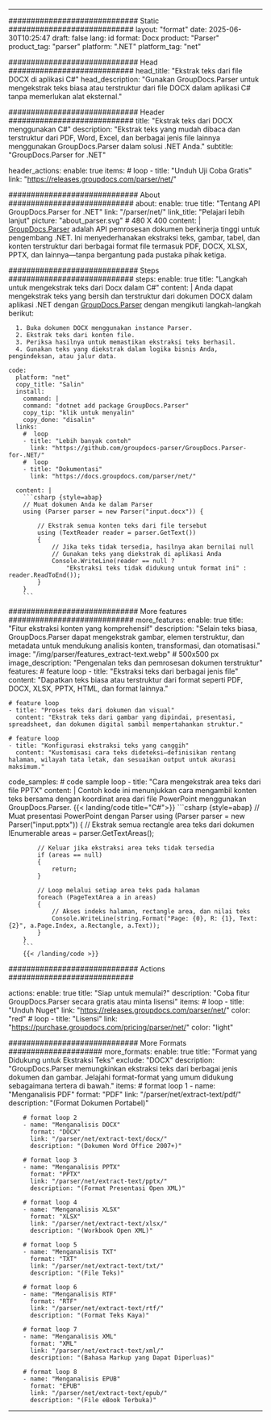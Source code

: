 


---
############################# Static ############################
layout: "format"
date:  2025-06-30T10:25:47
draft: false
lang: id
format: Docx
product: "Parser"
product_tag: "parser"
platform: ".NET"
platform_tag: "net"

############################# Head ############################
head_title: "Ekstrak teks dari file DOCX di aplikasi C#"
head_description: "Gunakan GroupDocs.Parser untuk mengekstrak teks biasa atau terstruktur dari file DOCX dalam aplikasi C# tanpa memerlukan alat eksternal."

############################# Header ############################
title: "Ekstrak teks dari DOCX menggunakan C#" 
description: "Ekstrak teks yang mudah dibaca dan terstruktur dari PDF, Word, Excel, dan berbagai jenis file lainnya menggunakan GroupDocs.Parser dalam solusi .NET Anda."
subtitle: "GroupDocs.Parser for .NET" 

header_actions:
  enable: true
  items:
    #  loop
    - title: "Unduh Uji Coba Gratis"
      link: "https://releases.groupdocs.com/parser/net/"
      
############################# About ############################
about:
    enable: true
    title: "Tentang API GroupDocs.Parser for .NET"
    link: "/parser/net/"
    link_title: "Pelajari lebih lanjut"
    picture: "about_parser.svg" # 480 X 400
    content: |
       [GroupDocs.Parser](/parser/net/) adalah API pemrosesan dokumen berkinerja tinggi untuk pengembang .NET. Ini menyederhanakan ekstraksi teks, gambar, tabel, dan konten terstruktur dari berbagai format file termasuk PDF, DOCX, XLSX, PPTX, dan lainnya—tanpa bergantung pada pustaka pihak ketiga.

############################# Steps ############################
steps:
    enable: true
    title: "Langkah untuk mengekstrak teks dari Docx dalam C#"
    content: |
      Anda dapat mengekstrak teks yang bersih dan terstruktur dari dokumen DOCX dalam aplikasi .NET dengan [GroupDocs.Parser](/parser/net/) dengan mengikuti langkah-langkah berikut:
      
      1. Buka dokumen DOCX menggunakan instance Parser.
      2. Ekstrak teks dari konten file.
      3. Periksa hasilnya untuk memastikan ekstraksi teks berhasil.
      4. Gunakan teks yang diekstrak dalam logika bisnis Anda, pengindeksan, atau jalur data.
   
    code:
      platform: "net"
      copy_title: "Salin"
      install:
        command: |
        command: "dotnet add package GroupDocs.Parser"
        copy_tip: "klik untuk menyalin"
        copy_done: "disalin"
      links:
        #  loop
        - title: "Lebih banyak contoh"
          link: "https://github.com/groupdocs-parser/GroupDocs.Parser-for-.NET/"
        #  loop
        - title: "Dokumentasi"
          link: "https://docs.groupdocs.com/parser/net/"
          
      content: |
        ```csharp {style=abap}
        // Muat dokumen Anda ke dalam Parser
        using (Parser parser = new Parser("input.docx")) {

            // Ekstrak semua konten teks dari file tersebut
            using (TextReader reader = parser.GetText()) 
            {
                // Jika teks tidak tersedia, hasilnya akan bernilai null
                // Gunakan teks yang diekstrak di aplikasi Anda
                Console.WriteLine(reader == null ? 
                    "Ekstraksi teks tidak didukung untuk format ini" : reader.ReadToEnd());
            }
        }
        ```  

############################# More features ############################
more_features:
  enable: true
  title: "Fitur ekstraksi konten yang komprehensif"
  description: "Selain teks biasa, GroupDocs.Parser dapat mengekstrak gambar, elemen terstruktur, dan metadata untuk mendukung analisis konten, transformasi, dan otomatisasi."
  image: "/img/parser/features_extract-text.webp" # 500x500 px
  image_description: "Pengenalan teks dan pemrosesan dokumen terstruktur"
  features:
    # feature loop
    - title: "Ekstraksi teks dari berbagai jenis file"
      content: "Dapatkan teks biasa atau terstruktur dari format seperti PDF, DOCX, XLSX, PPTX, HTML, dan format lainnya."

    # feature loop
    - title: "Proses teks dari dokumen dan visual"
      content: "Ekstrak teks dari gambar yang dipindai, presentasi, spreadsheet, dan dokumen digital sambil mempertahankan struktur."

    # feature loop
    - title: "Konfigurasi ekstraksi teks yang canggih"
      content: "Kustomisasi cara teks dideteksi—definisikan rentang halaman, wilayah tata letak, dan sesuaikan output untuk akurasi maksimum."
      
  code_samples:
    # code sample loop
    - title: "Cara mengekstrak area teks dari file PPTX"
      content: |
        Contoh kode ini menunjukkan cara mengambil konten teks bersama dengan koordinat area dari file PowerPoint menggunakan GroupDocs.Parser.
        {{< landing/code title="C#">}}
        ```csharp {style=abap}
        //  Muat presentasi PowerPoint dengan Parser
        using (Parser parser = new Parser("input.pptx"))
        {
            // Ekstrak semua rectangle area teks dari dokumen
            IEnumerable<PageTextArea> areas = parser.GetTextAreas();

            // Keluar jika ekstraksi area teks tidak tersedia
            if (areas == null)
            {
                return;
            }

            // Loop melalui setiap area teks pada halaman
            foreach (PageTextArea a in areas)
            {
                // Akses indeks halaman, rectangle area, dan nilai teks
                Console.WriteLine(string.Format("Page: {0}, R: {1}, Text: {2}", a.Page.Index, a.Rectangle, a.Text));
            }
        }
        ```
        {{< /landing/code >}}


############################# Actions ############################

actions:
  enable: true
  title: "Siap untuk memulai?"
  description: "Coba fitur GroupDocs.Parser secara gratis atau minta lisensi"
  items:
    #  loop
    - title: "Unduh Nuget"
      link: "https://releases.groupdocs.com/parser/net/"
      color: "red"
        #  loop
    - title: "Lisensi"
      link: "https://purchase.groupdocs.com/pricing/parser/net/"
      color: "light"


############################# More Formats #####################
more_formats:
    enable: true
    title: "Format yang Didukung untuk Ekstraksi Teks"
    exclude: "DOCX"
    description: "GroupDocs.Parser memungkinkan ekstraksi teks dari berbagai jenis dokumen dan gambar. Jelajahi format-format yang umum didukung sebagaimana tertera di bawah."
    items: 
        # format loop 1
        - name: "Menganalisis PDF"
          format: "PDF"
          link: "/parser/net/extract-text/pdf/"
          description: "(Format Dokumen Portabel)"
          
        # format loop 2
        - name: "Menganalisis DOCX"
          format: "DOCX"
          link: "/parser/net/extract-text/docx/"
          description: "(Dokumen Word Office 2007+)"
          
        # format loop 3
        - name: "Menganalisis PPTX"
          format: "PPTX"
          link: "/parser/net/extract-text/pptx/"
          description: "(Format Presentasi Open XML)"
          
        # format loop 4
        - name: "Menganalisis XLSX"
          format: "XLSX"
          link: "/parser/net/extract-text/xlsx/"
          description: "(Workbook Open XML)"
          
        # format loop 5
        - name: "Menganalisis TXT"
          format: "TXT"
          link: "/parser/net/extract-text/txt/"
          description: "(File Teks)"
          
        # format loop 6
        - name: "Menganalisis RTF"
          format: "RTF"
          link: "/parser/net/extract-text/rtf/"
          description: "(Format Teks Kaya)"
          
        # format loop 7
        - name: "Menganalisis XML"
          format: "XML"
          link: "/parser/net/extract-text/xml/"
          description: "(Bahasa Markup yang Dapat Diperluas)"
          
        # format loop 8
        - name: "Menganalisis EPUB"
          format: "EPUB"
          link: "/parser/net/extract-text/epub/"
          description: "(File eBook Terbuka)"
         
          

---